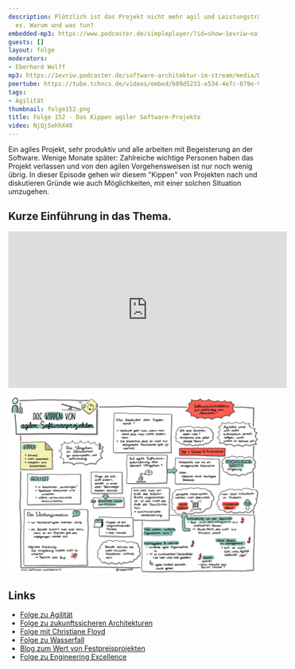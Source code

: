 ```yaml
---
description: Plötzlich ist das Projekt nicht mehr agil und Leistungsträger verlassen
  es. Warum und was tun?
embedded-mp3: https://www.podcaster.de/simpleplayer/?id=show~1evriw~software-architektur-im-stream~pod-f1fa0c48085a35017915fe0bda&v=1676642666
guests: []
layout: folge
moderators:
- Eberhard Wolff
mp3: https://1evriw.podcaster.de/software-architektur-im-stream/media/Das_Kippen_agiler_Software-Projekte.mp3
peertube: https://tube.tchncs.de/videos/embed/b09d5231-e534-4e7c-879e-92051e0e1e46
tags:
- Agilität
thumbnail: folge152.png
title: Folge 152 - Das Kippen agiler Software-Projekte
video: NjQjSohhX40
---
```


Ein agiles Projekt, sehr produktiv und alle arbeiten mit Begeisterung
an der Software. Wenige Monate später: Zahlreiche wichtige Personen
haben das Projekt verlassen und von den agilen Vorgehensweisen ist nur
noch wenig übrig. In dieser Episode gehen wir diesem "Kippen" von
Projekten nach und diskutieren Gründe wie auch Möglichkeiten, mit
einer solchen Situation umzugehen.

## Kurze Einführung in das Thema.

<center>
<div class="embed-container"> <iframe width="560" height="315"
	src="https://www.youtube-nocookie.com/embed/v9CMo0RgtI8"
	frameborder="0" allow="accelerometer; autoplay; clipboard-write;
	encrypted-media; gyroscope; picture-in-picture fullscreen"
	></iframe>
</div>
</center>

![Sketchnotes](/sketchnotes/folge152.jpg)

## Links

- [Folge zu Agilität](https://software-architektur.tv/2021/02/26/folge51.html)
- [Folge zu zukunftssicheren Architekturen](https://software-architektur.tv/2022/10/28/folge140.html)
- [Folge mit Christiane Floyd](https://software-architektur.tv/2021/07/09/folge66.html)
- [Folge zu Wasserfall](https://software-architektur.tv/2022/05/13/folge119.html)
- [Blog zum Wert von Festpreisprojekten](https://www.heise.de/blog/Was-ist-ein-Festpreisprojekt-wert-3300705.html)
- [Folge zu Engineering Excellence](https://software-architektur.tv/2022/09/30/folge136.html)
